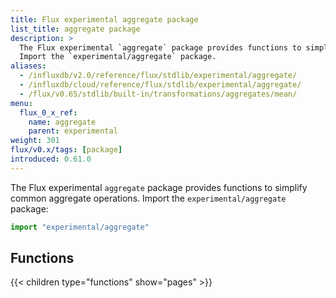```yaml
---
title: Flux experimental aggregate package
list_title: aggregate package
description: >
  The Flux experimental `aggregate` package provides functions to simplify common aggregate operations.
  Import the `experimental/aggregate` package.
aliases:
  - /influxdb/v2.0/reference/flux/stdlib/experimental/aggregate/
  - /influxdb/cloud/reference/flux/stdlib/experimental/aggregate/
  - /flux/v0.65/stdlib/built-in/transformations/aggregates/mean/
menu:
  flux_0_x_ref:
    name: aggregate
    parent: experimental
weight: 301
flux/v0.x/tags: [package]
introduced: 0.61.0
---
```


The Flux experimental `aggregate` package provides functions to simplify common aggregate operations.
Import the `experimental/aggregate` package:

```js
import "experimental/aggregate"
```

## Functions
{{< children type="functions" show="pages" >}}
